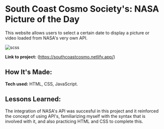 
# South Coast Cosmo Society's: NASA Picture of the Day
This website allows users to select a certain date to display a picture or video loaded from NASA's very own API.

![scss](https://user-images.githubusercontent.com/97640502/190934016-e0d37784-a64e-42d2-85f2-25c140a3665f.jpg)


**Link to project:** (https://southcoastcosmo.netlify.app/)

## How It's Made:

**Tech used:** HTML, CSS, JavaScript.


## Lessons Learned:

The integration of NASA's API was succesful in this project and it reinforced the concept of using API's, familiarizing myself with the syntax that is involved with it, and also practicing HTML and CSS to complete this. 








